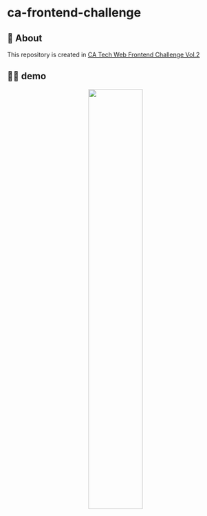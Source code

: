 <h1>ca-frontend-challenge</h1>

<h2> 💬 About</h2>

<p>This repository is created in <a target='_blank' href='https://www.cyberagent.co.jp/careers/students/event/detail/id=23771'>CA Tech Web Frontend Challenge Vol.2</a></p>

<h2>💁‍♂️ demo</h2>
<p align="center"><img src="https://user-images.githubusercontent.com/36298285/70893605-bd9d2b80-202e-11ea-806e-452f5f051a30.gif" width="50%;" /></p>
